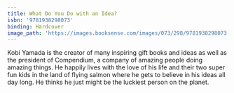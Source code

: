 ```yaml
---
title: What Do You Do with an Idea?
isbn: '9781938298073'
binding: Hardcover
image_path: 'https://images.booksense.com/images/073/298/9781938298073.jpg'
---
```



Kobi Yamada is the creator of many inspiring gift books and ideas as well as the president of Compendium, a company of amazing people doing amazing things. He happily lives with the love of his life and their two super fun kids in the land of flying salmon where he gets to believe in his ideas all day long. He thinks he just might be the luckiest person on the planet.